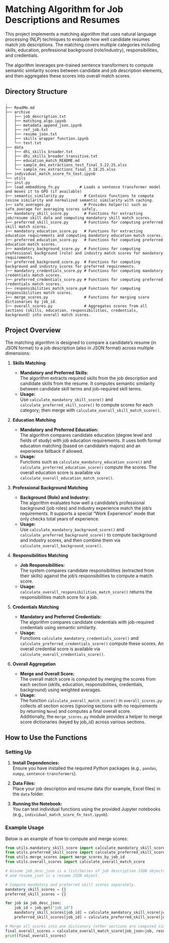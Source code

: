 # Matching Algorithm for Job Descriptions and Resumes

This project implements a matching algorithm that uses natural language processing (NLP) techniques to evaluate how well candidate resumes match job descriptions. The matching covers multiple categories including skills, education, professional background (role/industry), responsibilities, and credentials.

The algorithm leverages pre-trained sentence transformers to compute semantic similarity scores between candidate and job description elements, and then aggregates these scores into overall match scores.

## Directory Structure
```
.
├── ReadMe.md
├── archive
│   ├── job_description.txt
│   ├── matching_algo.ipynb
│   ├── metadata_append_json.ipynb
│   ├── ref_job.txt
│   ├── resume_json.txt
│   ├── skills wrapper function.ipynb
│   └── test.txt
├── data
│   ├── dhi_skills_broader.txt
│   ├── dhi_skills_broader_transitive.txt
│   ├── education_match_README.md
│   ├── sample_des_extractions_test_final_3.22.25.xlsx
│   └── sample_res_extractions_final_3.18.25.xlsx
├── individual_match_score_fn_test.ipynb
└── utils
├── init.py
├── load_embedding_fn.py         # Loads a sentence transformer model and moves it to GPU (if available)
├── semantic_similarity.py         # Contains functions to compute cosine similarity and normalized semantic similarity with caching.
├── safe_averages.py               # Provides helper(s) such as safe_average for averaging scores safely.
├── mandatory_skill_score.py       # Functions for extracting job/resume skill data and computing mandatory skill match scores.
├── preferred_skill_score.py       # Functions for computing preferred skill match scores.
├── mandatory_education_score.py   # Functions for extracting education requirements and computing mandatory education match scores.
├── preferred_education_score.py   # Functions for computing preferred education match scores.
├── mandatory_background_score.py  # Functions for computing professional background (role) and industry match scores for mandatory requirements.
├── preferred_background_score.py  # Functions for computing background and industry scores for preferred requirements.
├── mandatory_credentials_score.py # Functions for computing mandatory credentials match scores.
├── preferred_credentials_score.py # Functions for computing preferred credentials match scores.
├── responsibilities_match_score.py# Functions for computing responsibilities match scores.
├── merge_scores.py                # Functions for merging score dictionaries by job_id.
├── overall_scores.py              # Aggregates scores from all sections (skills, education, responsibilities, credentials, background) into overall match scores.
```
## Project Overview

The matching algorithm is designed to compare a candidate’s resume (in JSON format) to a job description (also in JSON format) across multiple dimensions:

1. **Skills Matching**  
   - **Mandatory and Preferred Skills:**  
     The algorithm extracts required skills from the job description and candidate skills from the resume. It computes semantic similarity between candidate skill terms and job-required skill terms.  
   - **Usage:**  
     Use `calculate_mandatory_skill_score()` and `calculate_preferred_skill_score()` to compute scores for each category; then merge with `calculate_overall_skill_match_score()`.

2. **Education Matching**  
   - **Mandatory and Preferred Education:**  
     The algorithm compares candidate education (degree level and fields of study) with job education requirements. It uses both formal education matching (based on candidate’s majors) and an experience fallback if allowed.  
   - **Usage:**  
     Functions such as `calculate_mandatory_education_score()` and `calculate_preferred_education_score()` compute the scores. The overall education score is available via `calculate_overall_education_match_score()`.

3. **Professional Background Matching**  
   - **Background (Role) and Industry:**  
     The algorithm evaluates how well a candidate’s professional background (job roles) and industry experience match the job’s requirements. It supports a special “Work Experience” mode that only checks total years of experience.
   - **Usage:**  
     Use `calculate_mandatory_background_score()` and `calculate_preferred_background_score()` to compute background and industry scores, and then combine them via `calculate_overall_background_score()`.
     
4. **Responsibilities Matching**  
   - **Job Responsibilities:**  
     The system compares candidate responsibilities (extracted from their skills) against the job’s responsibilities to compute a match score.
   - **Usage:**  
     `calculate_overall_responsibilities_match_score()` returns the responsibilities match score for a job.

5. **Credentials Matching**  
   - **Mandatory and Preferred Credentials:**  
     The algorithm compares candidate credentials with job-required credentials using semantic similarity.
   - **Usage:**  
     Functions `calculate_mandatory_credentials_score()` and `calculate_preferred_credentials_score()` compute these scores. An overall credential score is available via `calculate_overall_credentials_score()`.

6. **Overall Aggregation**  
   - **Merge and Overall Score:**  
     The overall match score is computed by merging the scores from each section (skills, education, responsibilities, credentials, background) using weighted averages.  
   - **Usage:**  
     The function `calculate_overall_match_score()` in `overall_scores.py` collects all section scores (ignoring sections with no requirements by returning `None`) and computes a final overall score.  
     Additionally, the `merge_scores.py` module provides a helper to merge score dictionaries (keyed by job_id) across various sections.

## How to Use the Functions

### Setting Up

1. **Install Dependencies:**  
   Ensure you have installed the required Python packages (e.g., `pandas`, `numpy`, `sentence-transformers`).

2. **Data Files:**  
   Place your job description and resume data (for example, Excel files) in the `data` folder.

3. **Running the Notebook:**  
   You can test individual functions using the provided Jupyter notebooks (e.g., `individual_match_score_fn_test.ipynb`).

### Example Usage

Below is an example of how to compute and merge scores:

```python
from utils.mandatory_skill_score import calculate_mandatory_skill_score
from utils.preferred_skill_score import calculate_preferred_skill_score
from utils.merge_scores import merge_scores_by_job_id
from utils.overall_scores import calculate_overall_match_score

# Assume job_desc_json is a list/Series of job description JSON objects,
# and resume_json is a resume JSON object.

# Compute mandatory and preferred skill scores separately.
mandatory_skill_scores = {}
preferred_skill_scores = {}

for job in job_desc_json:
    job_id = job.get("job_id")
    mandatory_skill_scores[job_id] = calculate_mandatory_skill_score(job, resume_json)
    preferred_skill_scores[job_id] = calculate_preferred_skill_score(job, resume_json)

# Merge all scores into one dictionary (other sections are computed similarly)
final_overall_scores = calculate_overall_match_score(job_json=job, resume_json=resume_json)
print(final_overall_scores)
